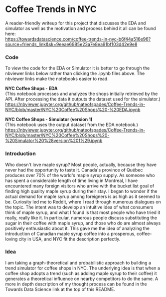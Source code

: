 # Coffee Trends in NYC

A reader-friendly writeup for this project that discusses the EDA and simulator as well as the motivation and process behind it all can be found here: <br />
https://towardsdatascience.com/coffee-trends-in-nyc-b6f44a516e96?source=friends_link&sk=9eeae6985e23a7e8ea91bf103d42e9e8

### Code
To view the code for the EDA or Simulator it is better to go through the nbviewer links below rather than clicking the .ipynb files above. The nbviewer links make the notebooks easier to read.

**NYC Coffee Shops - EDA** <br />
(This notebook processes and analyzes the shops initially retrieved by the API. After processing the data it outputs the dataset used for the simulator.) <br />
https://nbviewer.jupyter.org/github/nateofspades/Coffee-Trends-in-NYC/blob/master/NYC%20Coffee%20Shops%20-%20EDA.ipynb

**NYC Coffee Shops - Simulator (version 1)** <br />
(This notebook uses the output dataset from the EDA notebook.) <br /> 
https://nbviewer.jupyter.org/github/nateofspades/Coffee-Trends-in-NYC/blob/master/NYC%20Coffee%20Shops%20-%20Simulator%20%28version%201%29.ipynb

### Introduction
Who doesn't love maple syrup? Most people, actually, because they have never had the opportunity to taste it. Canada's province of Québec produces over 70% of the world's maple syrup supply. As someone who has spent a considerable length of time living in Montreal, I have encountered many foreign visitors who arrive with the bucket list goal of finding high quality maple syrup during their stay. I began to wonder if the actual demand for maple syrup among foreigners is as high as it seemed to be. Curiosity led me to Reddit, where I read through numerous dialogues on the topic. The intent was to develop an intuitive idea of what consumers think of maple syrup, and what I found is that most people who have tried it really, really like it. In particular, numerous people discuss substituting the sugar in their coffee with maple syrup, and those who do are almost always positively enthusiastic about it. This gave me the idea of analyzing the introduction of Canadian maple syrup coffee into a prosperous, coffee-loving city in USA, and NYC fit the description perfectly.

### Idea
I am taking a graph-theoretical and probabilistic approach to building a trend simulator for coffee shops in NYC. The underlying idea is that when a coffee shop adopts a trend (such as adding maple syrup to their coffee) it generates a theoretical influence on nearby competitors to do the same. A more in depth description of my thought process can be found in the Towards Data Science link at the top of this README.
